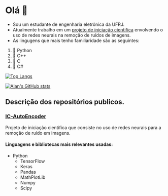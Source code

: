 # Olá 🦉

- Sou um estudante de engenharia eletrônica da UFRJ.
- Atualmente trabalho em um [projeto de iniciação cientifica](https://github.com/AlanPXD/IC-AutoEncoder) envolvendo o uso de redes neurais na remoção de ruídos de imagens.
- As lingugens que mais tenho familiaridade são as seguintes:
1. 🐍 Python
2. 🌴 C++
3. 🌵 C
3. 🌳 C#

[![Top Langs](https://github-readme-stats.vercel.app/api/top-langs/?username=AlanPXD&layout=compact)](https://github.com/AlanPXD/github-readme-stats)


[![Alan's GitHub stats](https://github-readme-stats.vercel.app/api?username=AlanPXD)](https://github.com/AlanPXD/github-readme-stats)


## Descrição dos repositórios publicos.

### [IC-AutoEncoder](https://github.com/AlanPXD/IC-AutoEncoder)

Projeto de iniciação cientifica que consiste no uso de redes neurais para a remoção de ruído em imagens.

#### Linguagens e bibliotecas mais relevantes usadas:

- Python
  - TensorFlow
  - Keras
  - Pandas
  - MathPlotLib
  - Numpy
  - Scipy
